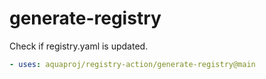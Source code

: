 # generate-registry

Check if registry.yaml is updated.

```yaml
- uses: aquaproj/registry-action/generate-registry@main
```
